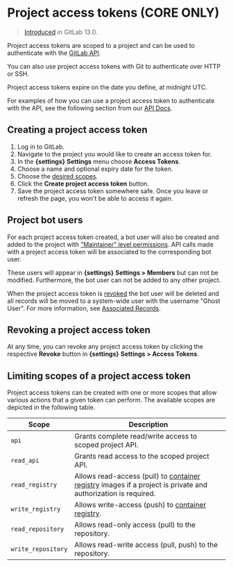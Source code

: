 # Project access tokens **(CORE ONLY)**

> [Introduced](https://gitlab.com/groups/gitlab-org/-/epics/2587) in GitLab 13.0.

Project access tokens are scoped to a project and can be used to authenticate with the [GitLab API](../../../api/README.md#project-access-tokens-core-only).

You can also use project access tokens with Git to authenticate over HTTP or SSH.

Project access tokens expire on the date you define, at midnight UTC.

For examples of how you can use a project access token to authenticate with the API, see the following section from our [API Docs](../../../api/README.md#project-access-tokens-core-only).

## Creating a project access token

1. Log in to GitLab.
1. Navigate to the project you would like to create an access token for.
1. In the **{settings}** **Settings** menu choose **Access Tokens**.
1. Choose a name and optional expiry date for the token.
1. Choose the [desired scopes](#limiting-scopes-of-a-project-access-token).
1. Click the **Create project access token** button.
1. Save the project access token somewhere safe. Once you leave or refresh
   the page, you won't be able to access it again.

## Project bot users

For each project access token created, a bot user will also be created and added to the project with
["Maintainer" level permissions](../../permissions.md#project-members-permissions). API calls made with a
project access token will be associated to the corresponding bot user.

These users will appear in **{settings}** **Settings > Members** but can not be modified.
Furthermore, the bot user can not be added to any other project.

When the project access token is [revoked](#revoking-a-project-access-token) the bot user will be deleted and all
records will be moved to a system-wide user with the username "Ghost User". For more information,
see [Associated Records](../../profile/account/delete_account.md#associated-records).

## Revoking a project access token

At any time, you can revoke any project access token by clicking the
respective **Revoke** button in **{settings}** **Settings > Access Tokens**.

## Limiting scopes of a project access token

Project access tokens can be created with one or more scopes that allow various
actions that a given token can perform. The available scopes are depicted in
the following table.

| Scope              |  Description |
| ------------------ |  ----------- |
| `api`              | Grants complete read/write access to scoped project API. |
| `read_api`         | Grants read access to the scoped project API. |
| `read_registry`    | Allows read-access (pull) to [container registry](../../packages/container_registry/index.md) images if a project is private and authorization is required. |
| `write_registry`   | Allows write-access (push) to [container registry](../../packages/container_registry/index.md). |
| `read_repository`  | Allows read-only access (pull) to the repository. |
| `write_repository` | Allows read-write access (pull, push) to the repository. |
